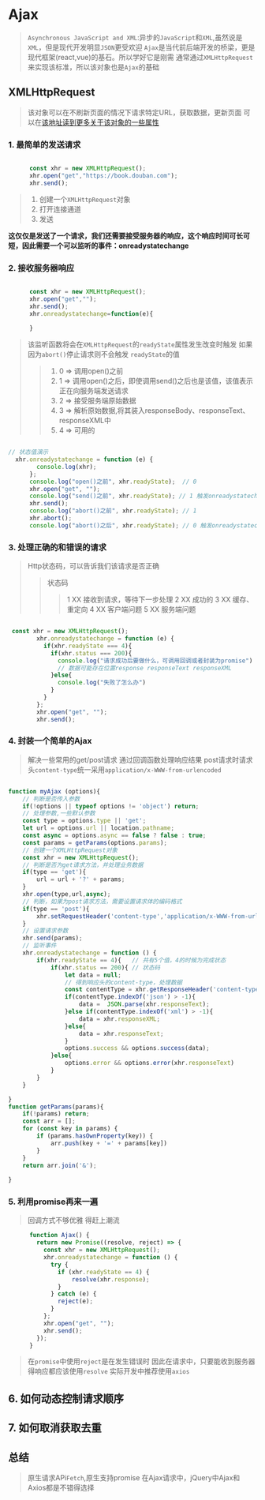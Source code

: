 # Ajax

> `Asynchronous JavaScript and XML`:异步的`JavaScript`和`XML`,虽然说是`XML`，但是现代开发明显`JSON`更受欢迎
> `Ajax`是当代前后端开发的桥梁，更是现代框架(react,vue)的基石。所以学好它是刚需
> 通常通过`XMLHttpRequest`来实现该标准，所以该对象也是`Ajax`的基础

## XMLHttpRequest

> 该对象可以在不刷新页面的情况下请求特定URL，获取数据，更新页面
> 可以在[该地址读到更多关于该对象的一些属性](https://developer.mozilla.org/zh-CN/docs/Web/API/XMLHttpRequest)

### 1. 最简单的发送请求

```js

      const xhr = new XMLHttpRequest();
      xhr.open("get","https://book.douban.com");
      xhr.send();

```

> 1. 创建一个`XMLHttpRequest`对象
> 2. 打开连接通道
> 3. 发送

**这仅仅是发送了一个请求，我们还需要接受服务器的响应，这个响应时间可长可短，因此需要一个可以监听的事件：onreadystatechange**

### 2. 接收服务器响应

```js

      const xhr = new XMLHttpRequest();
      xhr.open("get","");
      xhr.send();
      xhr.onreadystatechange=function(e){
        
      }

```

> 该监听函数将会在`XMLHttpRequest`的`readyState`属性发生改变时触发
> 如果因为`abort()`停止请求则不会触发
> `readyState`的值
> >  1. 0 => 调用open()之前
> >  2. 1 => 调用open()之后，即使调用send()之后也是该值，该值表示正在向服务端发送请求
> >  3. 2 => 接受服务端原始数据
> >  4. 3 => 解析原始数据,将其装入responseBody、responseText、responseXML中
> >  5. 4 => 可用的

```js

// 状态值演示
  xhr.onreadystatechange = function (e) {
        console.log(xhr);
      };
      console.log("open()之前", xhr.readyState);  // 0
      xhr.open("get", "");
      console.log("send()之前", xhr.readyState); // 1 触发onreadystatechange，因为readyState发生了改变
      xhr.send();
      console.log("abort()之前", xhr.readyState); // 1
      xhr.abort();
      console.log("abort()之后", xhr.readyState); // 0 触发onreadystatechange，因为readyState发生了改变

```

### 3. 处理正确的和错误的请求

> Http状态码，可以告诉我们该请求是否正确
> > 状态码
> > > 1 XX   接收到请求，等待下一步处理
> > > 2 XX   成功的
> > > 3 XX   缓存、重定向
> > > 4 XX   客户端问题
> > > 5 XX   服务端问题

```js

 const xhr = new XMLHttpRequest();
        xhr.onreadystatechange = function (e) {
          if(xhr.readyState === 4){
            if(xhr.status === 200){
              console.log("请求成功后要做什么，可调用回调或者封装为promise")
              // 数据可能存在位置response responseText responseXML
            }else{
              console.log("失败了怎么办")
            }
          }
        };
        xhr.open("get", "");
        xhr.send();
```

### 4. 封装一个简单的Ajax

> 解决一些常用的get/post请求
> 通过回调函数处理响应结果
> post请求时请求头`content-type`统一采用`application/x-WWW-from-urlencoded`


```js

function myAjax (options){
    // 判断是否传入参数
    if(!options || typeof options != 'object') return;
    // 处理参数,一些默认参数
    const type = options.type || 'get';
    let url = options.url || location.pathname;
    const async = options.async == false ? false : true;
    const params = getParams(options.params);
    // 创建一个XMLHttpRequest对象
    const xhr = new XMLHttpRequest();
    // 判断是否为get请求方法，并处理业务数据
    if(type == 'get'){
        url = url + '?' + params;
    }
    xhr.open(type,url,async);
    // 判断，如果为post请求方法，需要设置请求体的编码格式
    if(type == 'post'){
        xhr.setRequestHeader('content-type','application/x-WWW-from-urlencoded');
    }
    // 设置请求参数
    xhr.send(params);
    // 监听事件
    xhr.onreadystatechange = function () {
        if(xhr.readyState == 4){   // 共有5个值，4的时候为完成状态
            if(xhr.status == 200){ // 状态码
                let data = null;
                // 得到响应头的content-type，处理数据
                const contentType = xhr.getResponseHeader('content-type');
                if(contentType.indexOf('json') > -1){
                    data =  JSON.parse(xhr.responseText);
                }else if(contentType.indexOf('xml') > -1){
                    data = xhr.responseXML;
                }else{
                    data = xhr.responseText;
                }
                options.success && options.success(data);
            }else{
                options.error && options.error(xhr.responseText)
            }
        }
    }

}
function getParams(params){
    if(!params) return;
    const arr = [];
    for (const key in params) {
        if (params.hasOwnProperty(key)) {
            arr.push(key + '=' + params[key])
        }
    }
    return arr.join('&');
    
}

```

### 5. 利用promise再来一遍

> 回调方式不够优雅
> 得赶上潮流

```js
      function Ajax() {
        return new Promise((resolve, reject) => {
          const xhr = new XMLHttpRequest();
          xhr.onreadystatechange = function () {
            try {
              if (xhr.readyState == 4) {
                  resolve(xhr.response);
              }
            } catch (e) {
              reject(e);
            }
          };
          xhr.open("get", "");
          xhr.send();
        });
      }

```

> 在`promise`中使用`reject`是在发生错误时
> 因此在请求中，只要能收到服务器得响应都应该使用`resolve` 
> 实际开发中推荐使用`axios`



## 6. 如何动态控制请求顺序



## 7. 如何取消获取去重



## 总结

> 原生请求APi`Fetch`,原生支持promise
> 在Ajax请求中，jQuery中Ajax和Axios都是不错得选择